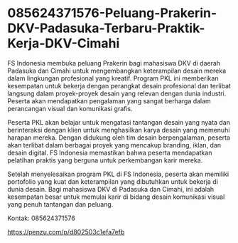 # 085624371576-Peluang-Prakerin-DKV-Padasuka-Terbaru-Praktik-Kerja-DKV-Cimahi
FS Indonesia membuka peluang Prakerin bagi mahasiswa DKV di daerah Padasuka dan Cimahi untuk mengembangkan keterampilan desain mereka dalam lingkungan profesional yang kreatif. Program PKL ini memberikan kesempatan untuk bekerja dengan perangkat desain profesional dan terlibat langsung dalam proyek-proyek desain yang relevan dengan dunia industri. Peserta akan mendapatkan pengalaman yang sangat berharga dalam perancangan visual dan komunikasi grafis.

Peserta PKL akan belajar untuk mengatasi tantangan desain yang nyata dan berinteraksi dengan klien untuk menghasilkan karya desain yang memenuhi harapan mereka. Dengan didukung oleh tim desain berpengalaman, peserta akan terlibat dalam berbagai proyek yang mencakup branding, iklan, dan desain digital. FS Indonesia memastikan bahwa peserta mendapatkan pelatihan praktis yang berguna untuk perkembangan karir mereka.

Setelah menyelesaikan program PKL di FS Indonesia, peserta akan memiliki portofolio yang kuat dan keterampilan yang dibutuhkan untuk bekerja di dunia desain. Bagi mahasiswa DKV di Padasuka dan Cimahi, ini adalah kesempatan besar untuk memulai karir di bidang desain komunikasi visual yang penuh tantangan dan peluang.

Kontak:
085624371576

https://penzu.com/p/d802503c1efa7efb
